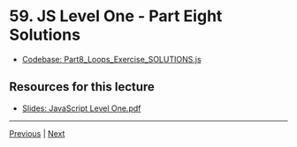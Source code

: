 # 59. JS Level One - Part Eight Solutions

-   [Codebase: Part8_Loops_Exercise_SOLUTIONS.js](../../codebase/python-django/JavaScript_Level_One/Part8_Loops_Exercise_SOLUTIONS.js)


##  Resources for this lecture


-   [Slides: JavaScript Level One.pdf](https://python-ds.s3.us-west-1.amazonaws.com/Python-and-Django-Full-Stack-Web-Developer-Bootcamp/Resources/JavaScript+Level+One.pdf)


---

[Previous](./58_JS-Level-One-Part-Eight-Loop-Exercises.md) | [Next](./60_JS-Level-One-Project-Overview.md)